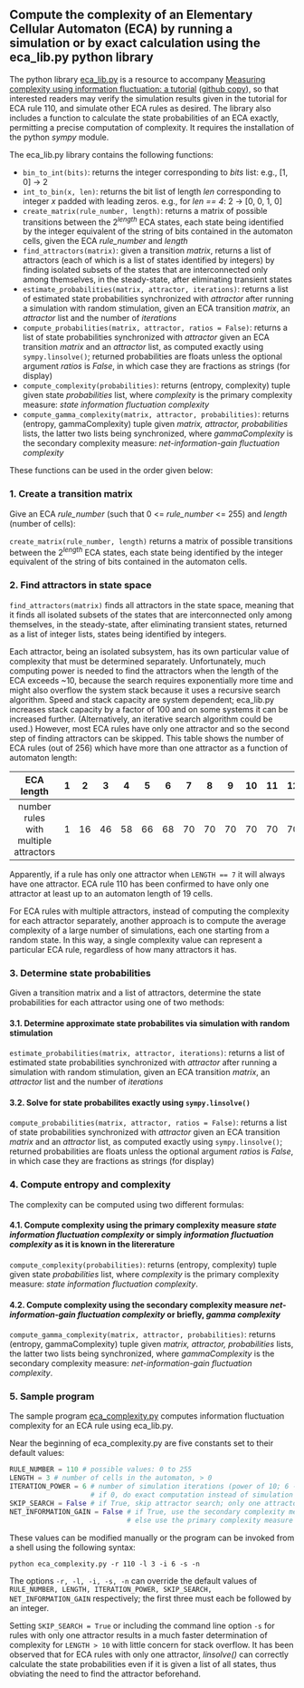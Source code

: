 ## Compute the complexity of an Elementary Cellular Automaton (ECA) by running a simulation or by exact calculation using the eca_lib.py python library

The python library [eca_lib.py](https://raw.githubusercontent.com/information-fluctuation-complexity/ECA-simulation/main/eca_lib.py) is a resource to accompany [Measuring complexity using information fluctuation: a tutorial](https://www.researchgate.net/publication/340284677) ([github copy](https://github.com/information-fluctuation-complexity/documents)), so that interested readers may verify the simulation results given in the tutorial for ECA rule 110, and simulate other ECA rules as desired. The library also includes a function to calculate the state probabilities of an ECA exactly, permitting a precise computation of complexity. It requires the installation of the python *sympy* module.

The eca_lib.py library contains the following functions:
* `bin_to_int(bits)`: returns the integer corresponding to *bits* list: e.g., [1, 0] → 2
* `int_to_bin(x, len)`: returns the bit list of length *len* corresponding to integer *x* padded with leading zeros. e.g., for *len == 4*: 2 → [0, 0, 1, 0]
* `create_matrix(rule_number, length)`: returns a matrix of possible transitions between the 2<sup>*length*</sup> ECA states, each state being identified by the integer equivalent of the string of bits contained in the automaton cells, given the ECA *rule_number* and *length*
* `find_attractors(matrix)`: given a transition *matrix*, returns a list of attractors (each of which is a list of states identified by integers) by finding isolated subsets of the states that are interconnected only among themselves, in the steady-state, after eliminating transient states
* `estimate_probabilities(matrix, attractor, iterations)`: returns a list of estimated state probabilities synchronized with *attractor* after running a simulation with random stimulation, given an ECA transition *matrix*, an *attractor* list and the number of *iterations*
* `compute_probabilities(matrix, attractor, ratios = False)`: returns a list of state probabilities synchronized with *attractor* given an ECA transition *matrix* and an *attractor* list, as computed exactly using `sympy.linsolve()`; returned probabilities are floats unless the optional argument *ratios* is *False*, in which case they are fractions as strings (for display)
* `compute_complexity(probabilities)`: returns (entropy, complexity) tuple given state *probabilities* list, where *complexity* is the primary complexity measure: *state information fluctuation complexity*
* `compute_gamma_complexity(matrix, attractor, probabilities)`: returns (entropy, gammaComplexity) tuple given *matrix, attractor, probabilities* lists, the latter two lists being synchronized, where *gammaComplexity* is the secondary complexity measure: *net-information-gain fluctuation complexity*

These functions can be used in the order given below:

### 1. Create a transition matrix

Give an ECA *rule_number* (such that 0 <= *rule_number* <= 255) and *length* (number of cells):

`create_matrix(rule_number, length)` returns a matrix of possible transitions between the 2<sup>*length*</sup> ECA states, each state being identified by the integer equivalent of the string of bits contained in the automaton cells.

### 2. Find attractors in state space

`find_attractors(matrix)` finds all attractors in the state space, meaning that it finds all isolated subsets of the states that are interconnected only among themselves, in the steady-state, after eliminating transient states, returned as a list of integer lists, states being identified by integers.

Each attractor, being an isolated subsystem, has its own particular value of complexity that must be determined separately. Unfortunately, much computing power is needed to find the attractors when the length of the ECA exceeds ~10, because the search requires exponentially more time and might also overflow the system stack because it uses a recursive search algorithm. Speed and stack capacity are system dependent; eca_lib.py increases stack capacity by a factor of 100 and on some systems it can be increased further. (Alternatively, an iterative search algorithm could be used.) However, most ECA rules have only one attractor and so the second step of finding attractors can be skipped. This table shows the number of ECA rules (out of 256) which have more than one attractor as a function of automaton length:

| ECA length | 1 | 2 | 3 | 4 | 5 | 6 | 7 | 8 | 9 | 10 | 11 | 12 | 13 |
|:---:|:---:|:---:|:---:|:---:|:---:|:---:|:---:|:---:|:---:|:---:|:---:|:---:|:---:|
|number rules with multiple attractors | 1 | 16 | 46 | 58 | 66 | 68 | 70 | 70 | 70 | 70 | 70 | 70 | 70 |

Apparently, if a rule has only one attractor when `LENGTH == 7` it will always have one attractor. ECA rule 110 has been confirmed to have only one attractor at least up to an automaton length of 19 cells.

For ECA rules with multiple attractors, instead of computing the complexity for each attractor separately, another approach is to compute the average complexity of a large number of simulations, each one starting from a random state. In this way, a single complexity value can represent a particular ECA rule, regardless of how many attractors it has.

### 3. Determine state probabilities

Given a transition matrix and a list of attractors, determine the state probabilities for each attractor using one of two methods:

#### 3.1. Determine approximate state probabilites via simulation with random stimulation

`estimate_probabilities(matrix, attractor, iterations)`: returns a list of estimated state probabilities synchronized with *attractor* after running a simulation with random stimulation, given an ECA transition *matrix*, an *attractor* list and the number of *iterations*

#### 3.2. Solve for state probabilites exactly using `sympy.linsolve()`

`compute_probabilities(matrix, attractor, ratios = False)`: returns a list of state probabilities synchronized with *attractor* given an ECA transition *matrix* and an *attractor* list, as computed exactly using `sympy.linsolve()`; returned probabilities are floats unless the optional argument *ratios* is *False*, in which case they are fractions as strings (for display)

### 4. Compute entropy and complexity

The complexity can be computed using two different formulas:

#### 4.1. Compute complexity using the primary complexity measure *state information fluctuation complexity* or simply *information fluctuation complexity* as it is known in the litererature

`compute_complexity(probabilities)`: returns (entropy, complexity) tuple given state *probabilities* list, where *complexity* is the primary complexity measure: *state information fluctuation complexity*.

#### 4.2.  Compute complexity using the secondary complexity measure *net-information-gain fluctuation complexity* or briefly, *gamma complexity*

`compute_gamma_complexity(matrix, attractor, probabilities)`: returns (entropy, gammaComplexity) tuple given *matrix, attractor, probabilities* lists, the latter two lists being synchronized, where *gammaComplexity* is the secondary complexity measure: *net-information-gain fluctuation complexity*.

### 5. Sample program

The sample program [eca_complexity.py](https://raw.githubusercontent.com/information-fluctuation-complexity/ECA-simulation/main/eca_complexity.py) computes information fluctuation complexity for an ECA rule using eca_lib.py.

Near the beginning of eca_complexity.py are five constants set to their default values:
```python
RULE_NUMBER = 110 # possible values: 0 to 255
LENGTH = 3 # number of cells in the automaton, > 0
ITERATION_POWER = 6 # number of simulation iterations (power of 10; 6 -> 10**6)
                    # if 0, do exact computation instead of simulation
SKIP_SEARCH = False # if True, skip attractor search; only one attractor exists
NET_INFORMATION_GAIN = False # if True, use the secondary complexity measure
                             # else use the primary complexity measure
```
These values can be modified manually or the program can be invoked from a shell using the following syntax:

`python eca_complexity.py -r 110 -l 3 -i 6 -s -n`

The options `-r, -l, -i, -s, -n` can override the default values of `RULE_NUMBER, LENGTH, ITERATION_POWER, SKIP_SEARCH, NET_INFORMATION_GAIN` respectively; the first three must each be followed by an integer.

Setting `SKIP_SEARCH = True` or including the command line option `-s` for rules with only one attractor results in a much faster determination of complexity for `LENGTH > 10` with little concern for stack overflow. It has been observed that for ECA rules with only one attractor,  *linsolve()* can correctly calculate the state probabilities even if it is given a list of all states, thus obviating the need to find the attractor beforehand.

